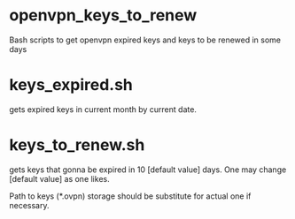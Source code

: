 # openvpn_keys_to_renew
Bash scripts to get openvpn expired keys and keys to be renewed in some days

# keys_expired.sh
gets expired keys in current month by current date.
# keys_to_renew.sh
gets keys that gonna be expired in 10 [default value] days. One may change [default value] as one likes.

Path to keys (\*.ovpn) storage should be substitute for actual one if necessary. 
